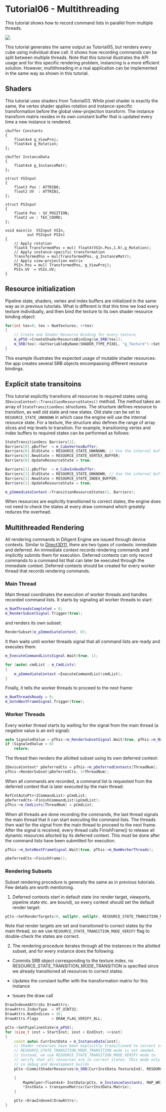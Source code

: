 # Tutorial06 - Multithreading

This tutorial shows how to record command lists in parallel from multiple threads.

![](Animation_Large.gif)

This tutorial generates the same output as Tutorial05, but renders every cube using individual draw call.
It shows how recording commands can be split between multiple threads. Note that this tutorial illustrates
the API usage and for this specific rendering problem, instancing is a more efficient solution.
However, multithreading in a real application can be implemented in the same way as shown in this
tutorial.

## Shaders

This tutorial uses shaders from Tutorial03. While pixel shader is exactly the same, the vertex shader
applies rotation and instance-specific transformation before the global view-projection transform. The
instance transform matrix resides in its own constant buffer that is updated every time a new instance is
rendered.

```hlsl
cbuffer Constants
{
    float4x4 g_ViewProj;
    float4x4 g_Rotation;
};

cbuffer InstanceData
{
    float4x4 g_InstanceMatr;
};

struct VSInput
{
    float3 Pos : ATTRIB0; 
    float2 UV  : ATTRIB1,
};

struct PSInput 
{ 
    float4 Pos : SV_POSITION; 
    float2 uv : TEX_COORD; 
};

void main(in  VSInput VSIn,
          out PSInput PSIn) 
{
    // Apply rotation
    float4 TransformedPos = mul( float4(VSIn.Pos,1.0),g_Rotation);
    // Apply instance-specific transformation
    TransformedPos = mul(TransformedPos, g_InstanceMatr);
    // Apply view-projection matrix
    PSIn.Pos = mul( TransformedPos, g_ViewProj);
    PSIn.UV  = VSIn.UV;
}
```

## Resource initialization

Pipeline state, shaders, vertex and index buffers are initialized in the same way as in 
previous tutorials. What is different is that this time we load every texture
individually, and then bind the texture to its own shader resource binding object:

```cpp
for(int tex=0; tex < NumTextures; ++tex)
{
    // Create one Shader Resource Binding for every texture
    m_pPSO->CreateShaderResourceBinding(&m_SRB[tex]);
    m_SRB[tex]->GetVariableByName(SHADER_TYPE_PIXEL, "g_Texture")->Set(m_TextureSRV[tex]);
}
```

This example illustrates the expected usage of mutable shader resources: the app creates 
several SRB objects encompassing different resource bindings.

## Explicit state transitoins

This tutorial explicitly transitions all resources to required states using
`IDeviceContext::TransitionResourceStates()` method. The method takes an array
of `StateTransitionDesc` structures. The structure defines resource to transition,
as well old state and new states. Old state can be set to `RESOURCE_STATE_UNKNOWN` in 
which case the engine will use the internal resource state. For a texture, the structure
also defines the range of array slices and mip levels to transition.
For example, transitioning vertex and index buffers to required states can be performed as follows:

```cpp
StateTransitionDesc Barriers[2];
Barriers[0].pBuffer  = m_CubeVertexBuffer;
Barriers[0].OldState = RESOURCE_STATE_UNKNOWN; // Use the internal buffer state
Barriers[0].NewState = RESOURCE_STATE_VERTEX_BUFFER;
Barriers[0].UpdateResourceState = true;

Barriers[1].pBuffer  = m_CubeIndexBuffer;
Barriers[1].OldState = RESOURCE_STATE_UNKNOWN; // Use the internal buffer state
Barriers[1].NewState = RESOURCE_STATE_INDEX_BUFFER;
Barriers[1].UpdateResourceState = true;

m_pImmediateContext->TransitionResourceStates(2, Barriers);
```

When resources are explicitly transitioned to correct states, the engine does not need to check
the states at every draw command which greately reduces the overhead. 

## Multithreaded Rendering

All rendering commands in Diligent Engine are issued through device contexts.
Similar to [Direct3D11](https://msdn.microsoft.com/en-us/library/windows/desktop/ff476880(v=vs.85).aspx), 
there are two types of contexts: immediate and deferred. An immediate context records
rendering commands and implicitly submits them for execution. Deferred contexts can only record
commands to a command list that can later be executed through the immediate context.
Deferred contexts should be created for every worker thread that records rendering commands.

### Main Thread

Main thread coordinates the execution of worker threads and handles recorded command lists.
It starts by signaling all worker threads to start:

```cpp
m_NumThreadsCompleted = 0;
m_RenderSubsetSignal.Trigger(true);
```

and renders its own subset:

```cpp
RenderSubset(m_pImmediateContext, 0);
```

It then waits until worker threads signal that all command lists are ready
and executes them:

```cpp
m_ExecuteCommandListsSignal.Wait(true, 1);

for (auto& cmdList : m_CmdLists)
{
    m_pImmediateContext->ExecuteCommandList(cmdList);
}
```

Finally, it tells the worker threads to proceed to the next frame:

```cpp
m_NumThreadsReady = 0;
m_GotoNextFrameSignal.Trigger(true);
```

### Worker Threads

Every worker thread starts by waiting for the signal from the main thread (a negative
value is an exit signal):

```cpp
auto SignaledValue = pThis->m_RenderSubsetSignal.Wait(true, pThis->m_NumWorkerThreads);
if (SignaledValue < 0)
    return;
```

The thread then renders the allotted subset using its own deferred context:

```cpp
IDeviceContext* pDeferredCtx = pThis->m_pDeferredContexts[ThreadNum];
pThis->RenderSubset(pDeferredCtx, 1+ThreadNum);
```

When all commands are recorded, a command list is requested from the deferred context
that is later executed by the main thread:

```cpp
RefCntAutoPtr<ICommandList> pCmdList;
pDeferredCtx->FinishCommandList(&pCmdList);
pThis->m_CmdLists[ThreadNum] = pCmdList;
```

When all threads are done recording the commands, the last thread
signals the main thread that it can start executing the command lists.
The threads then wait for the signal from the main thread to proceed to the
next frame. After the signal is received, every thread calls FinishFrame() to
release all dynamic resources allocted by its deferred context. This must be done
after the command lists have been submitted for execution.

```cpp
pThis->m_GotoNextFrameSignal.Wait(true, pThis->m_NumWorkerThreads);

pDeferredCtx->FinishFrame();
```

### Rendering Subsets

Subset rendering procedure is generally the same as in previous tutorials. Few details are worth mentioning.
1. Deferred contexts start in default state (no render target, viewports, pipeline state etc. are bound),
so every context should set the default render target:

```cpp
pCtx->SetRenderTargets(0, nullptr, nullptr, RESOURCE_STATE_TRANSITION_MODE_VERIFY);
```

Note that render targets are set and transitioned to correct states by the main thread, so we use
`RESOURCE_STATE_TRANSITION_MODE_VERIFY` flag to double-check the states are correct.

2. The rendering procedure iterates through all the instances in the allotted subset, and for every instance
does the following:

* Commits SRB object corresponding to the texture index, no RESOURCE_STATE_TRANSITION_MODE_TRANSITION
  is specified since we already transitioned all resources to correct states.

* Updates the constant buffer with the transformation matrix for this instance

* Issues the draw call


```cpp
DrawIndexedAttribs DrawAttrs;
DrawAttrs.IndexType  = VT_UINT32;
DrawAttrs.NumIndices = 36;
DrawAttrs.Flags      = DRAW_FLAG_VERIFY_ALL;

pCtx->SetPipelineState(m_pPSO);
for (size_t inst = StartInst; inst < EndInst; ++inst)
{
    const auto& CurrInstData = m_InstanceData[inst];
    // Shader resources have been explicitly transitioned to correct states, so
    // RESOURCE_STATE_TRANSITION_MODE_TRANSITION mode is not needed.
    // Instead, we use RESOURCE_STATE_TRANSITION_MODE_VERIFY mode to
    // verify that all resources are in correct states. This mode only has effect
    // in debug and development builds
    pCtx->CommitShaderResources(m_SRB[CurrInstData.TextureInd], RESOURCE_STATE_TRANSITION_MODE_VERIFY);

    {
        MapHelper<float4x4> InstData(pCtx, m_InstanceConstants, MAP_WRITE, MAP_FLAG_DISCARD);
        *InstData = transposeMatrix(CurrInstData.Matrix);
    }

    pCtx->DrawIndexed(DrawAttrs);
}
```
